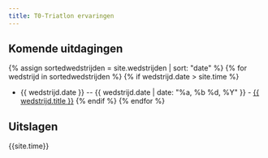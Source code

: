 ```yaml
---
title: T0-Triatlon ervaringen
---
```


## Komende uitdagingen
{% assign sortedwedstrijden = site.wedstrijden | sort: "date" %}
{% for wedstrijd in sortedwedstrijden %}
{% if wedstrijd.date > site.time %}
* {{ wedstrijd.date }} -- {{ wedstrijd.date | date: "%a, %b %d, %Y" }} - <a href="{{ wedstrijd.url }}">{{ wedstrijd.title }}</a>
{% endif %}
{% endfor %}

## Uitslagen
{{site.time}}
